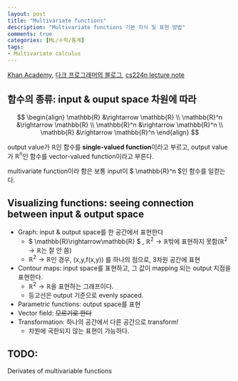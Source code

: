 ```yaml
---
layout: post
title: "Multivariate functions"
description: "Multivariate functions 기본 지식 및 표현 방법" 
comments: true
categories: [ML/수학/통계]
tags:
- Multivariate calculus
---
```




[Khan Academy](https://www.khanacademy.org/math/multivariable-calculus), [다크 프로그래머의 블로그](http://darkpgmr.tistory.com/132), [cs224n lecture note](https://web.stanford.edu/class/cs224n/readings/gradient-notes.pdf)



## 함수의 종류: input & ouput space 차원에 따라

$$
\begin{align}
\mathbb{R} &\rightarrow \mathbb{R} \\
\mathbb{R}^n &\rightarrow \mathbb{R} \\
\mathbb{R}^n &\rightarrow \mathbb{R}^n \\
\mathbb{R} &\rightarrow \mathbb{R}^n
\end{align}
$$

output value가 $\mathbb{R}$인 함수를 **single-valued function**이라고 부르고, output value가 $\mathbb{R}^n$인 함수를 vector-valued function이라고 부른다.

multivariate function이라 함은 보통 input이 $ \mathbb{R}^n $인 함수를 일컫는다.



## Visualizing functions: seeing connection between input & output space

- Graph: input & output space를 한 공간에서 표현한다
  - $ \mathbb{R}\rightarrow\mathbb{R} $ , $\mathbb{R}^2 \rightarrow \mathbb{R}$밖에 표현하지 못함($\mathbb{R}^2 \rightarrow \mathbb{R}$는 잘 안 씀)
  - $\mathbb{R}^2 \rightarrow \mathbb{R}$인 경우, (x,y,f(x,y)) 를 하나의 점으로, 3차원 공간에 표현
- Contour maps: input space를 표현하고, 그 값이 mapping 되는 output 지점을 표현한다.
  - $\mathbb{R}^2 \rightarrow \mathbb{R}$을 표현하는 그래프이다. 
  - 등고선은 output 기준으로 evenly spaced. 
- Parametric functions: output space를 표현
- Vector field: ~~모르기로 한다~~
- Transformation: 하나의 공간에서 다른 공간으로 transform!
  - 차원에 국한되지 않는 표현이 가능하다. 



## TODO:

Derivates of multivariable functions

















